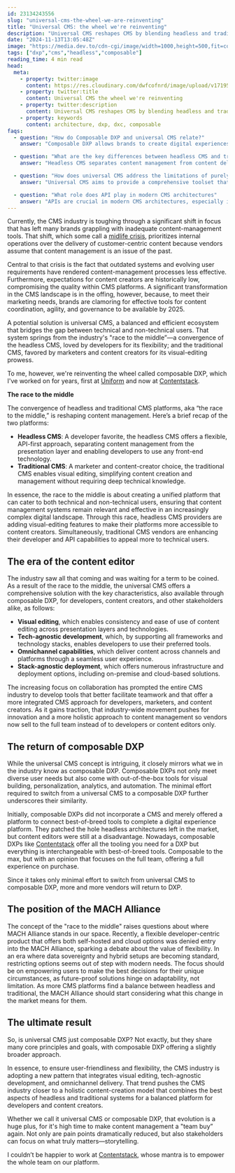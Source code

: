 ```yaml
---
id: 23134243556
slug: "universal-cms-the-wheel-we-are-reinventing"
title: "Universal CMS: the wheel we're reinventing"
description: "Universal CMS reshapes CMS by blending headless and traditional, empowering developers and content creators. But are we reinventing the wheel here?"
date: "2024-11-13T13:05:48Z"
image: "https://media.dev.to/cdn-cgi/image/width=1000,height=500,fit=cover,gravity=auto,format=auto/https://res.cloudinary.com/dwfcofnrd/image/upload/v1731438927/website/title.jpg"
tags: ["dxp","cms","headless","composable"]
reading_time: 4 min read
head:
  meta:
    - property: twitter:image
      content: https://res.cloudinary.com/dwfcofnrd/image/upload/v1719585541/website/title.jpg
    - property: twitter:title
      content: Universal CMS the wheel we're reinventing
    - property: twitter:description
      content: Universal CMS reshapes CMS by blending headless and traditional, empowering developers and content creators. But are we reinventing the wheel here?
    - property: keywords
      content: architecture, dxp, dxc, composable
faqs:
  - question: "How do Composable DXP and universal CMS relate?"
    answer: "Composable DXP allows brands to create digital experiences by integrating multiple best-of-breed services, offering flexibility and customization. Universal CMS reinvents this idea by combining composable DXP strengths with traditional CMS ease of use, aiming to provide a more adaptable and user-friendly platform for diverse user needs."

  - question: "What are the key differences between headless CMS and traditional CMS?"
    answer: "Headless CMS separates content management from content delivery, allowing greater flexibility in how content is presented across different platforms. Traditional CMS, on the other hand, tightly integrates content management with the presentation layer, making it easier for non-technical users to manage content but less flexible for multi-channel deliver."

  - question: "How does universal CMS address the limitations of purely headless systems?"
    answer: "Universal CMS aims to provide a comprehensive toolset that supports both developers and content creators. It integrates visual editing tools into headless systems, restoring editorial control for marketers while maintaining the flexibility and technological openness that developers require."

  - question: "What role does API play in modern CMS architectures"
    answer: "APIs are crucial in modern CMS architectures, especially in headless and universal CMS systems. They enable content delivery to various front-end platforms and devices, allowing for greater flexibility in how and where content is presented."
---
```


Currently, the CMS industry is toughing through a significant shift in focus that has left many brands grappling with inadequate content-management tools. That shift, which some call a [midlife crisis](https://www.cmswire.com/digital-experience/content-managements-midlife-crisis/), prioritizes internal operations over the delivery of customer-centric content because vendors assume that content management is an issue of the past.

Central to that crisis is the fact that outdated systems and evolving user requirements have rendered content-management processes less effective. Furthermore, expectations for content creators are historically low, compromising the quality within CMS platforms. A significant transformation in the CMS landscape is in the offing, however, because, to meet their marketing needs, brands are clamoring for effective tools for content coordination, agility, and governance to be available by 2025\.

A potential solution is universal CMS, a balanced and efficient ecosystem that bridges the gap between technical and non-technical users. That system springs from the industry's "race to the middle”—a convergence of the headless CMS, loved by developers for its flexibility; and the traditional CMS, favored by marketers and content creators for its visual-editing prowess.

To me, however, we're reinventing the wheel called composable DXP, which I've worked on for years, first at [Uniform](https://uniform.dev/) and now at [Contentstack](https://contentstack.com/).

**The race to the middle**

The convergence of headless and traditional CMS platforms, aka “the race to the middle,” is reshaping content management. Here’s a brief recap of the two platforms:

* **Headless CMS**: A developer favorite, the headless CMS offers a flexible, API-first approach, separating content management from the presentation layer and enabling developers to use any front-end technology.  
* **Traditional CMS**: A marketer and content-creator choice, the traditional CMS enables visual editing, simplifying content creation and management without requiring deep technical knowledge.

In essence, the race to the middle is about creating a unified platform that can cater to both technical and non-technical users, ensuring that content management systems remain relevant and effective in an increasingly complex digital landscape. Through this race, headless CMS providers are adding visual-editing features to make their platforms more accessible to content creators. Simultaneously, traditional CMS vendors are enhancing their developer and API capabilities to appeal more to technical users.

## **The era of the content editor**

The industry saw all that coming and was waiting for a term to be coined. As a result of the race to the middle, the universal CMS offers a comprehensive solution with the key characteristics, also available through composable DXP, for developers, content creators, and other stakeholders alike, as follows:

* **Visual editing**, which enables consistency and ease of use of content editing across presentation layers and technologies.  
* **Tech-agnostic development**, which, by supporting all frameworks and technology stacks, enables developers to use their preferred tools.  
* **Omnichannel capabilities**, which deliver content across channels and platforms through a seamless user experience.  
* **Stack-agnostic deployment**, which offers numerous infrastructure and deployment options, including on-premise and cloud-based solutions.

The increasing focus on collaboration has prompted the entire CMS industry to develop tools that better facilitate teamwork and that offer a more integrated CMS approach for developers, marketers, and content creators. As it gains traction, that industry-wide movement pushes for innovation and a more holistic approach to content management so vendors now sell to the full team instead of to developers or content editors only.

## **⁠The return of composable DXP**

While the universal CMS concept is intriguing, it closely mirrors what we in the industry know as composable DXP. Composable DXPs not only meet diverse user needs but also come with out-of-the-box tools for visual building, personalization, analytics, and automation. The minimal effort required to switch from a universal CMS to a composable DXP further underscores their similarity.

Initially, composable DXPs did not incorporate a CMS and merely offered a platform to connect best-of-breed tools to complete a digital experience platform. They patched the hole headless architectures left in the market, but content editors were still at a disadvantage. Nowadays, composable DXPs like [Contentstack](https://contentstack.com) offer all the tooling you need for a DXP but everything is interchangeable with best-of-breed tools. Composable to the max, but with an opinion that focuses on the full team, offering a full experience on purchase.

Since it takes only minimal effort to switch from universal CMS to composable DXP, more and more vendors will return to DXP.

## **The position of the MACH Alliance**

The concept of the "race to the middle" raises questions about where MACH Alliance stands in our space. Recently, a flexible developer-centric product that offers both self-hosted and cloud options was denied entry into the MACH Alliance, sparking a debate about the value of flexibility. In an era where data sovereignty and hybrid setups are becoming standard, restricting options seems out of step with modern needs. The focus should be on empowering users to make the best decisions for their unique circumstances, as future-proof solutions hinge on adaptability, not limitation. As more CMS platforms find a balance between headless and traditional, the MACH Alliance should start considering what this change in the market means for them.

## **The ultimate result**

So, is universal CMS just composable DXP? Not exactly, but they share many core principles and goals, with composable DXP offering a slightly broader approach.

In essence, to ensure user-friendliness and flexibility, the CMS industry is adopting a new pattern that integrates visual editing, tech-agnostic development, and omnichannel delivery. That trend pushes the CMS industry closer to a holistic content-creation model that combines the best aspects of headless and traditional systems for a balanced platform for developers and content creators.

Whether we call it universal CMS or composable DXP, that evolution is a huge plus, for it's high time to make content management a "team buy” again. Not only are pain points dramatically reduced, but also stakeholders can focus on what truly matters—storytelling.

I couldn’t be happier to work at [Contentstack](https://contentstack.com), whose mantra is to empower the whole team on our platform.